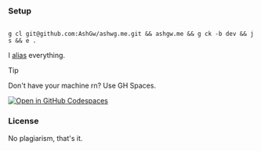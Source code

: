 ### Setup

```shell

g cl git@github.com:AshGw/ashwg.me.git && ashgw.me && g ck -b dev && j s && e .

```

I [alias](https://github.com/ashgw/dotfiles) everything.



> [!TIP]
> Don't have your machine rn? Use GH Spaces.
>
> [![Open in GitHub Codespaces](https://github.com/codespaces/badge.svg)](https://codespaces.new/ashgw/ashgw.me?machine=standardLinux32gb)


### License

No plagiarism, that's it.
